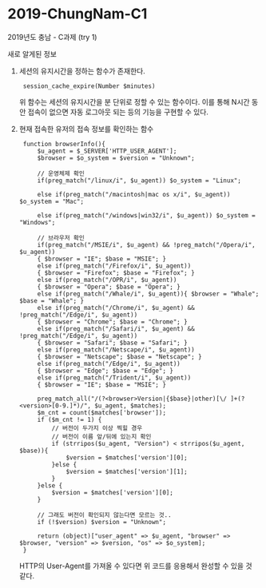 # 2019-ChungNam-C1
2019년도 충남 - C과제 (try 1)


새로 알게된 정보

1. 세션의 유지시간을 정하는 함수가 존재한다.

        session_cache_expire(Number $minutes)


    위 함수는 세션의 유지시간을 분 단위로 정할 수 있는 함수이다.
    이를 통해 N시간 동안 접속이 없으면 자동 로그아웃 되는 등의 기능을 구현할 수 있다.


2. 현재 접속한 유저의 접속 정보를 확인하는 함수


        function browserInfo(){
            $u_agent = $_SERVER['HTTP_USER_AGENT'];
            $browser = $o_system = $version = "Unknown";
            
            // 운영체제 확인
            if(preg_match("/linux/i", $u_agent)) $o_system = "Linux";

            else if(preg_match("/macintosh|mac os x/i", $u_agent)) $o_system = "Mac";
            
            else if(preg_match("/windows|win32/i", $u_agent)) $o_system = "Windows";

            // 브라우저 확인
            if(preg_match("/MSIE/i", $u_agent) && !preg_match("/Opera/i", $u_agent)) 
            { $browser = "IE"; $base = "MSIE"; }
            else if(preg_match("/Firefox/i", $u_agent))
            { $browser = "Firefox"; $base = "Firefox"; }
            else if(preg_match("/OPR/i", $u_agent))
            { $browser = "Opera"; $base = "Opera"; }
            else if(preg_match("/Whale/i", $u_agent)){ $browser = "Whale"; $base = "Whale"; }
            else if(preg_match("/Chrome/i", $u_agent) && !preg_match("/Edge/i", $u_agent))
            { $browser = "Chrome"; $base = "Chrome"; }
            else if(preg_match("/Safari/i", $u_agent) && !preg_match("/Edge/i", $u_agent))
            { $browser = "Safari"; $base = "Safari"; }
            else if(preg_match("/Netscape/i", $u_agent))
            { $browser = "Netscape"; $base = "Netscape"; }
            else if(preg_match("/Edge/i", $u_agent))
            { $browser = "Edge"; $base = "Edge"; }
            else if(preg_match("/Trident/i", $u_agent))
            { $browser = "IE"; $base = "MSIE"; }

            preg_match_all("/(?<browser>Version|{$base}|other)[\/ ]+(?<version>[0-9.]*)/", $u_agent, $matches);
            $m_cnt = count($matches['browser']);
            if ($m_cnt != 1) {
                // 버전이 두가지 이상 찍힐 경우
                // 버전이 이름 앞/뒤에 있는지 확인
                if (strripos($u_agent, "Version") < strripos($u_agent, $base)){
                    $version = $matches['version'][0];
                }else {
                    $version = $matches['version'][1];
                }
            }else {
                $version = $matches['version'][0];
            }

            // 그래도 버전이 확인되지 않는다면 모르는 것..
            if (!$version) $version = "Unknown";

            return (object)["user_agent" => $u_agent, "browser" => $browser, "version" => $version, "os" => $o_system];
        }    

    HTTP의 User-Agent를 가져올 수 있다면 위 코드를 응용해서 완성할 수 있을 것 같다.